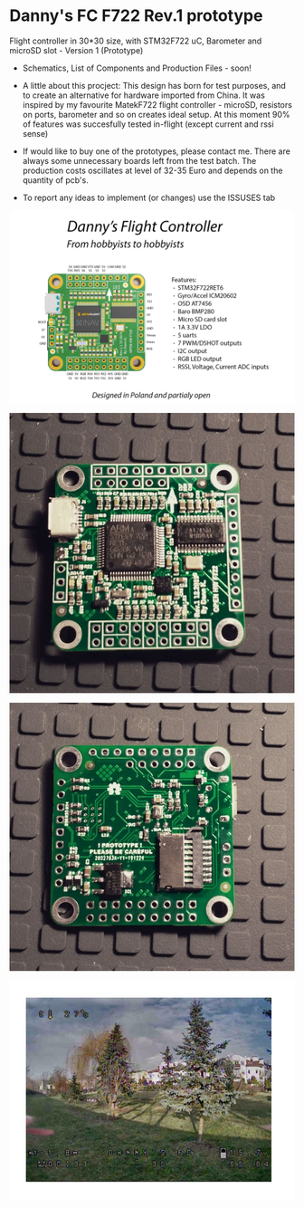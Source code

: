 # Danny's FC F722 Rev.1 prototype
Flight controller in 30*30 size, with STM32F722 uC, Barometer and microSD slot - Version 1 (Prototype)

* Schematics, List of Components and Production Files - soon!

* A little about this procject:
This design has born for test purposes, and to create an alternative for hardware imported from China.
It was inspired by my favourite MatekF722 flight controller - microSD, resistors on ports, barometer and so on creates ideal setup.
At this moment 90% of features was succesfully tested in-flight (except current and rssi sense)


* If would like to buy one of the prototypes, please contact me. There are always some unnecessary boards left from the test batch. The production costs oscillates at level of 32-35 Euro and depends on the quantity of pcb's.

* To report any ideas to implement (or changes) use the ISSUSES tab

![Short manual](https://github.com/dnuk/Danny-s-FC-F722-Rev.1-proto/blob/master/PHOTOS/manual.jpg)

![Top view](https://github.com/dnuk/Danny-s-FC-F722-Rev.1-proto/blob/master/PHOTOS/TOP_ASSEMBLED.jpg)

![Bottom view](https://github.com/dnuk/Danny-s-FC-F722-Rev.1-proto/blob/master/PHOTOS/BOTTOM_ASSEMBLED.jpg)

![OSD](https://github.com/dnuk/Danny-s-FC-F722-Rev.1-proto/blob/master/PHOTOS/OSD.jpg)
